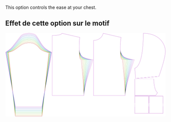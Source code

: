 
This option controls the ease at your chest.


## Effet de cette option sur le motif
![This image shows the effect of this option by superimposing several variants that have a different value for this option](huey_chestease_sample.svg "Effect of this option on the pattern")
